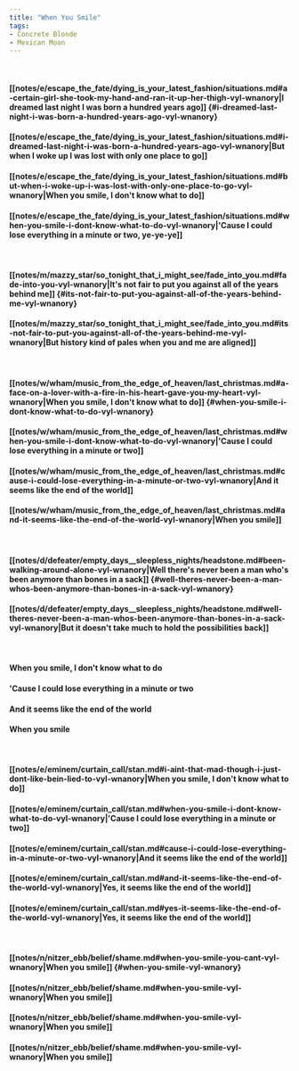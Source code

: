 ```yaml
---
title: "When You Smile"
tags:
- Concrete Blonde
- Mexican Moon
---
```

&nbsp;
#### [[notes/e/escape_the_fate/dying_is_your_latest_fashion/situations.md#a-certain-girl-she-took-my-hand-and-ran-it-up-her-thigh-vyl-wnanory|I dreamed last night I was born a hundred years ago]] {#i-dreamed-last-night-i-was-born-a-hundred-years-ago-vyl-wnanory}
#### [[notes/e/escape_the_fate/dying_is_your_latest_fashion/situations.md#i-dreamed-last-night-i-was-born-a-hundred-years-ago-vyl-wnanory|But when I woke up I was lost with only one place to go]]
#### [[notes/e/escape_the_fate/dying_is_your_latest_fashion/situations.md#but-when-i-woke-up-i-was-lost-with-only-one-place-to-go-vyl-wnanory|When you smile, I don't know what to do]]
#### [[notes/e/escape_the_fate/dying_is_your_latest_fashion/situations.md#when-you-smile-i-dont-know-what-to-do-vyl-wnanory|'Cause I could lose everything in a minute or two, ye-ye-ye]]
&nbsp;
#### [[notes/m/mazzy_star/so_tonight_that_i_might_see/fade_into_you.md#fade-into-you-vyl-wnanory|It's not fair to put you against all of the years behind me]] {#its-not-fair-to-put-you-against-all-of-the-years-behind-me-vyl-wnanory}
#### [[notes/m/mazzy_star/so_tonight_that_i_might_see/fade_into_you.md#its-not-fair-to-put-you-against-all-of-the-years-behind-me-vyl-wnanory|But history kind of pales when you and me are aligned]]
&nbsp;
#### [[notes/w/wham/music_from_the_edge_of_heaven/last_christmas.md#a-face-on-a-lover-with-a-fire-in-his-heart-gave-you-my-heart-vyl-wnanory|When you smile, I don't know what to do]] {#when-you-smile-i-dont-know-what-to-do-vyl-wnanory}
#### [[notes/w/wham/music_from_the_edge_of_heaven/last_christmas.md#when-you-smile-i-dont-know-what-to-do-vyl-wnanory|'Cause I could lose everything in a minute or two]]
#### [[notes/w/wham/music_from_the_edge_of_heaven/last_christmas.md#cause-i-could-lose-everything-in-a-minute-or-two-vyl-wnanory|And it seems like the end of the world]]
#### [[notes/w/wham/music_from_the_edge_of_heaven/last_christmas.md#and-it-seems-like-the-end-of-the-world-vyl-wnanory|When you smile]]
&nbsp;
#### [[notes/d/defeater/empty_days__sleepless_nights/headstone.md#been-walking-around-alone-vyl-wnanory|Well there's never been a man who's been anymore than bones in a sack]] {#well-theres-never-been-a-man-whos-been-anymore-than-bones-in-a-sack-vyl-wnanory}
#### [[notes/d/defeater/empty_days__sleepless_nights/headstone.md#well-theres-never-been-a-man-whos-been-anymore-than-bones-in-a-sack-vyl-wnanory|But it doesn't take much to hold the possibilities back]]
&nbsp;
#### When you smile, I don't know what to do
#### 'Cause I could lose everything in a minute or two
#### And it seems like the end of the world
#### When you smile
&nbsp;
#### [[notes/e/eminem/curtain_call/stan.md#i-aint-that-mad-though-i-just-dont-like-bein-lied-to-vyl-wnanory|When you smile, I don't know what to do]]
#### [[notes/e/eminem/curtain_call/stan.md#when-you-smile-i-dont-know-what-to-do-vyl-wnanory|'Cause I could lose everything in a minute or two]]
#### [[notes/e/eminem/curtain_call/stan.md#cause-i-could-lose-everything-in-a-minute-or-two-vyl-wnanory|And it seems like the end of the world]]
#### [[notes/e/eminem/curtain_call/stan.md#and-it-seems-like-the-end-of-the-world-vyl-wnanory|Yes, it seems like the end of the world]]
#### [[notes/e/eminem/curtain_call/stan.md#yes-it-seems-like-the-end-of-the-world-vyl-wnanory|Yes, it seems like the end of the world]]
&nbsp;
#### [[notes/n/nitzer_ebb/belief/shame.md#when-you-smile-you-cant-vyl-wnanory|When you smile]] {#when-you-smile-vyl-wnanory}
#### [[notes/n/nitzer_ebb/belief/shame.md#when-you-smile-vyl-wnanory|When you smile]]
#### [[notes/n/nitzer_ebb/belief/shame.md#when-you-smile-vyl-wnanory|When you smile]]
#### [[notes/n/nitzer_ebb/belief/shame.md#when-you-smile-vyl-wnanory|When you smile]]
